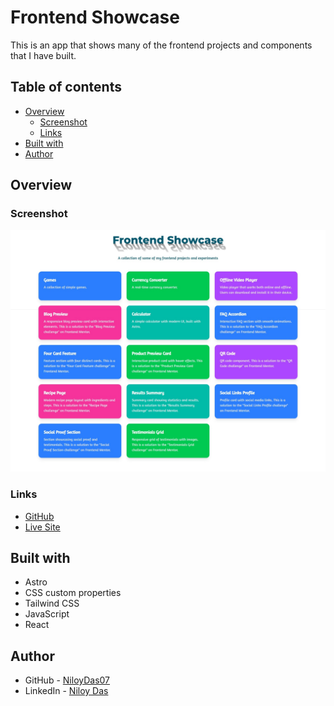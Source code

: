 # Frontend Showcase

This is an app that shows many of the frontend projects and components that I have built.

## Table of contents

- [Overview](#overview)
  - [Screenshot](#screenshot)
  - [Links](#links)
- [Built with](#built-with)
- [Author](#author)

## Overview

### Screenshot

![](./screenshot.jpeg)

### Links

- [GitHub](https://github.com/NiloyDas07/Frontend-Showcase/)
- [Live Site](https://frontend-showcase-by-niloy.netlify.app/)

## Built with

- Astro
- CSS custom properties
- Tailwind CSS
- JavaScript
- React

## Author

- GitHub - [NiloyDas07](https://github.com/NiloyDas07)
- LinkedIn - [Niloy Das](https://www.linkedin.com/in/niloy-das-profile/)

